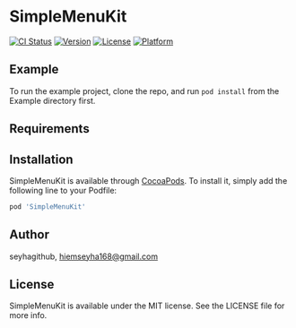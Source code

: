# SimpleMenuKit

[![CI Status](http://img.shields.io/travis/seyhagithub/SimpleMenuKit.svg?style=flat)](https://travis-ci.org/seyhagithub/SimpleMenuKit)
[![Version](https://img.shields.io/cocoapods/v/SimpleMenuKit.svg?style=flat)](http://cocoapods.org/pods/SimpleMenuKit)
[![License](https://img.shields.io/cocoapods/l/SimpleMenuKit.svg?style=flat)](http://cocoapods.org/pods/SimpleMenuKit)
[![Platform](https://img.shields.io/cocoapods/p/SimpleMenuKit.svg?style=flat)](http://cocoapods.org/pods/SimpleMenuKit)

## Example

To run the example project, clone the repo, and run `pod install` from the Example directory first.

## Requirements

## Installation

SimpleMenuKit is available through [CocoaPods](http://cocoapods.org). To install
it, simply add the following line to your Podfile:

```ruby
pod 'SimpleMenuKit'
```

## Author

seyhagithub, hiemseyha168@gmail.com

## License

SimpleMenuKit is available under the MIT license. See the LICENSE file for more info.
